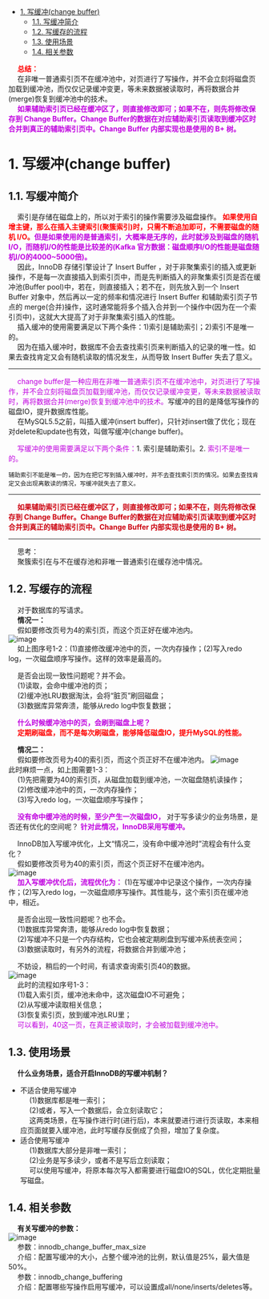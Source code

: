 
<!-- TOC -->

- [1. 写缓冲(change buffer)](#1-写缓冲change-buffer)
    - [1.1. 写缓冲简介](#11-写缓冲简介)
    - [1.2. 写缓存的流程](#12-写缓存的流程)
    - [1.3. 使用场景](#13-使用场景)
    - [1.4. 相关参数](#14-相关参数)

<!-- /TOC -->


&emsp; **<font color = "red">总结：</font>**  
&emsp; 在非唯一普通索引页不在缓冲池中，对页进行了写操作，并不会立刻将磁盘页加载到缓冲池，而仅仅记录缓冲变更，等未来数据被读取时，再将数据合并(merge)恢复到缓冲池中的技术。  
&emsp; **<font color = "clime">如果辅助索引页已经在缓冲区了，则直接修改即可；如果不在，则先将修改保存到 Change Buffer。Change Buffer的数据在对应辅助索引页读取到缓冲区时合并到真正的辅助索引页中。Change Buffer 内部实现也是使用的 B+ 树。</font>**  

# 1. 写缓冲(change buffer)
<!-- 
https://blog.csdn.net/qq_42046105/article/details/109505273
Mysql-Innodb特性之插入缓存 
https://mp.weixin.qq.com/s/bjKbi0jKXjHUitGuCh-kbg
InnoDB的插入缓冲 
https://mp.weixin.qq.com/s/6t0_XByG8-yuyB0YaLuuBA
https://mp.weixin.qq.com/s/PF21mUtpM8-pcEhDN4dOIw
-->

## 1.1. 写缓冲简介
<!-- 
在进行数据插入时必然会引起索引的变化，聚集索引不必说，一般都是递增有序的。而非聚集索引就不一定是什么数据了，其离散性导致了在插入时结构的不断变化，从而导致插入性能降低。
所以为了解决非聚集索引插入性能的问题，InnoDB引擎 创造了Insert Buffer。

&emsp; 通常来说，InnoDB辅助索引不同于聚集索引的顺序插入，如果每次修改二级索引都直接写入磁盘，则会有大量频繁的随机IO。Change buffer 的主要目的是将对 非唯一 辅助索引页的操作缓存下来，以此减少辅助索引的随机IO，并达到操作合并的效果。它会占用部分Buffer Pool 的内存空间。  

为什么唯一索引不可以使用chage buffer？

针对唯一索引，如果buffer pool不存在对应的数据页，还是需要先去磁盘加载数据页，才能判断记录是否重复，这一步避免不了。

而普通索引是非唯一的，插入的时候以相对随机的顺序发生，删除和更新也会影响索引树中不相邻的二级索引树，通过使用合并缓冲，避免了在磁盘产生大量的随机IO访问获取普通索引页。

问题

当有许多受影响的行和许多辅助索引要更新时，change buffer合并可能需要几个小时，在此期间，I/O会增加，可能会导致查询效率大大降低，即使在事务提交之后，或者服务器重启之后，change buffer合并操作也会继续发生。相关阅读：Section 14.22.2, “Forcing InnoDB Recovery”


-->
 
&emsp; 索引是存储在磁盘上的，所以对于索引的操作需要涉及磁盘操作。 **<font color = "red">如果使用自增主键，那么在插入主键索引(聚簇索引)时，只需不断追加即可，不需要磁盘的随机 I/O。</font><font color = "clime">但是如果使用的是普通索引，大概率是无序的，此时就涉及到磁盘的随机 I/O，而随机I/O的性能是比较差的(Kafka 官方数据：磁盘顺序I/O的性能是磁盘随机I/O的4000~5000倍)。</font>**  
&emsp; 因此，InnoDB 存储引擎设计了 Insert Buffer ，对于非聚集索引的插入或更新操作，不是每一次直接插入到索引页中，而是先判断插入的非聚集索引页是否在缓冲池(Buffer pool)中，若在，则直接插入；若不在，则先放入到一个 Insert Buffer 对象中，然后再以一定的频率和情况进行 Insert Buffer 和辅助索引页子节点的 merge(合并)操作，这时通常能将多个插入合并到一个操作中(因为在一个索引页中)，这就大大提高了对于非聚集索引插入的性能。  
&emsp; 插入缓冲的使用需要满足以下两个条件：1)索引是辅助索引；2)索引不是唯一的。  
&emsp; 因为在插入缓冲时，数据库不会去查找索引页来判断插入的记录的唯一性。如果去查找肯定又会有随机读取的情况发生，从而导致 Insert Buffer 失去了意义。  

----


&emsp; <font color = "clime">change buffer是一种应用在非唯一普通索引页不在缓冲池中，对页进行了写操作，并不会立刻将磁盘页加载到缓冲池，而仅仅记录缓冲变更，等未来数据被读取时，再将数据合并(merge)恢复到缓冲池中的技术。</font>写缓冲的目的是降低写操作的磁盘IO，提升数据库性能。  
&emsp; 在MySQL5.5之前，叫插入缓冲(insert buffer)，只针对insert做了优化；现在对delete和update也有效，叫做写缓冲(change buffer)。  

&emsp; <font color = "clime">写缓冲的使用需要满足以下两个条件：</font>1. 索引是辅助索引。2. <font color = "clime">索引不是唯一的。</font>  

    辅助索引不能是唯一的，因为在把它写到插入缓冲时，并不去查找索引页的情况。如果去查找肯定又会出现离散读的情况，写缓冲就失去了意义。  

---------

&emsp; **<font color = "cclime">如果辅助索引页已经在缓冲区了，则直接修改即可；如果不在，则先将修改保存到 Change Buffer。Change Buffer的数据在对应辅助索引页读取到缓冲区时合并到真正的辅助索引页中。Change Buffer 内部实现也是使用的 B+ 树。</font>**  



-----------------
&emsp; 思考：  
&emsp; 聚簇索引在与不在缓存池和非唯一普通索引在缓存池中情况。  

## 1.2. 写缓存的流程
&emsp; 对于数据库的写请求。  
&emsp; **情况一：**  
&emsp; 假如要修改页号为4的索引页，而这个页正好在缓冲池内。  
![image](https://gitee.com/wt1814/pic-host/raw/master/images/SQL/sql-101.png)  
&emsp; 如上图序号1-2：(1)直接修改缓冲池中的页，一次内存操作；(2)写入redo log，一次磁盘顺序写操作。这样的效率是最高的。 
 
&emsp; 是否会出现一致性问题呢？并不会。  
&emsp; (1)读取，会命中缓冲池的页；  
&emsp; (2)缓冲池LRU数据淘汰，会将“脏页”刷回磁盘；  
&emsp; (3)数据库异常奔溃，能够从redo log中恢复数据；  

&emsp; **<font color = "clime">什么时候缓冲池中的页，会刷到磁盘上呢？</font>**  
&emsp; **<font color = "red">定期刷磁盘，而不是每次刷磁盘，能够降低磁盘IO，提升MySQL的性能。</font>**

&emsp; **情况二：**  
&emsp; 假如要修改页号为40的索引页，而这个页正好不在缓冲池内。
![image](https://gitee.com/wt1814/pic-host/raw/master/images/SQL/sql-102.png)  
此时麻烦一点，如上图需要1-3：  
&emsp; (1)先把需要为40的索引页，从磁盘加载到缓冲池，一次磁盘随机读操作；  
&emsp; (2)修改缓冲池中的页，一次内存操作；  
&emsp; (3)写入redo log，一次磁盘顺序写操作；  

&emsp; **<font color = "clime">没有命中缓冲池的时候，至少产生一次磁盘IO，</font>** 对于写多读少的业务场景，是否还有优化的空间呢？ **<font color = "clime">针对此情况，InnoDB采用写缓冲。</font>**  

&emsp; InnoDB加入写缓冲优化，上文“情况二，没有命中缓冲池时”流程会有什么变化？  
&emsp; 假如要修改页号为40的索引页，而这个页正好不在缓冲池内。  
![image](https://gitee.com/wt1814/pic-host/raw/master/images/SQL/sql-103.png)  
&emsp; **<font color = "clime">加入写缓冲优化后，流程优化为：</font>** (1)在写缓冲中记录这个操作，一次内存操作；(2)写入redo log，一次磁盘顺序写操作。其性能与，这个索引页在缓冲池中，相近。  

&emsp; 是否会出现一致性问题呢？也不会。  
&emsp; (1)数据库异常奔溃，能够从redo log中恢复数据；  
&emsp; (2)写缓冲不只是一个内存结构，它也会被定期刷盘到写缓冲系统表空间；  
&emsp; (3)数据读取时，有另外的流程，将数据合并到缓冲池；  

&emsp; 不妨设，稍后的一个时间，有请求查询索引页40的数据。  
![image](https://gitee.com/wt1814/pic-host/raw/master/images/SQL/sql-104.png)  
&emsp; 此时的流程如序号1-3：  
&emsp; (1)载入索引页，缓冲池未命中，这次磁盘IO不可避免；  
&emsp; (2)从写缓冲读取相关信息；  
&emsp; (3)恢复索引页，放到缓冲池LRU里；  
&emsp; <font color = "clime">可以看到，40这一页，在真正被读取时，才会被加载到缓冲池中。</font>  

## 1.3. 使用场景
&emsp; **什么业务场景，适合开启InnoDB的写缓冲机制？**  
* 不适合使用写缓冲  
&emsp; (1)数据库都是唯一索引；  
&emsp; (2)或者，写入一个数据后，会立刻读取它；  
&emsp; 这两类场景，在写操作进行时(进行后)，本来就要进行进行页读取，本来相应页面就要入缓冲池，此时写缓存反倒成了负担，增加了复杂度。
* 适合使用写缓冲  
&emsp; (1)数据库大部分是非唯一索引；  
&emsp; (2)业务是写多读少，或者不是写后立刻读取；  
&emsp; 可以使用写缓冲，将原本每次写入都需要进行磁盘IO的SQL，优化定期批量写磁盘。  

## 1.4. 相关参数
&emsp; **有关写缓冲的参数：**  
![image](https://gitee.com/wt1814/pic-host/raw/master/images/SQL/sql-100.png)  
&emsp; 参数：innodb_change_buffer_max_size  
&emsp; 介绍：配置写缓冲的大小，占整个缓冲池的比例，默认值是25%，最大值是50%。  
&emsp; 参数：innodb_change_buffering  
&emsp; 介绍：配置哪些写操作启用写缓冲，可以设置成all/none/inserts/deletes等。  